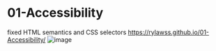 # 01-Accessibility
fixed HTML semantics and CSS selectors 
https://rylawss.github.io/01-Accessibility/
![image](https://user-images.githubusercontent.com/128633609/230267817-9c925676-da66-415c-8b12-f08d1070abe0.png)
